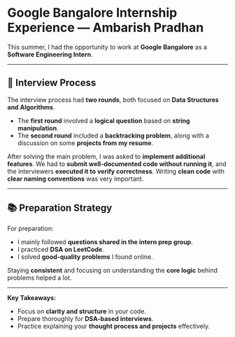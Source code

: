 # Google Bangalore Internship Experience — Ambarish Pradhan

This summer, I had the opportunity to work at **Google Bangalore** as a **Software Engineering Intern**.

---

## 🧠 Interview Process

The interview process had **two rounds**, both focused on **Data Structures and Algorithms**.

- The **first round** involved a **logical question** based on **string manipulation**.
- The **second round** included a **backtracking problem**, along with a discussion on some **projects from my resume**.

After solving the main problem, I was asked to **implement additional features**. We had to **submit well-documented code without running it**, and the interviewers **executed it to verify correctness**. Writing **clean code** with **clear naming conventions** was very important.

---

## 📚 Preparation Strategy

For preparation:

- I mainly followed **questions shared in the intern prep group**.
- I practiced **DSA on LeetCode**.
- I solved **good-quality problems** I found online.

Staying **consistent** and focusing on understanding the **core logic** behind problems helped a lot.

---

**Key Takeaways:**

- Focus on **clarity and structure** in your code.
- Prepare thoroughly for **DSA-based interviews**.
- Practice explaining your **thought process and projects** effectively.
